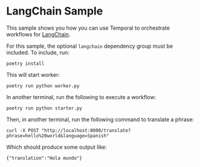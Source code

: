 # LangChain Sample

This sample shows you how you can use Temporal to orchestrate workflows for [LangChain](https://www.langchain.com).

For this sample, the optional `langchain` dependency group must be included. To include, run:

    poetry install

This will start worker:
 
    poetry run python worker.py

In another terminal, run the following to execute a workflow:

    poetry run python starter.py

Then, in another terminal, run the following command to translate a phrase:

    curl -X POST "http://localhost:8000/translate?phrase=hello%20world&language=Spanish"

Which should produce some output like:

    {"translation":"Hola mundo"}